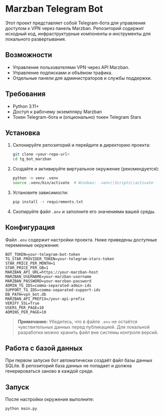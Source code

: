 # Marzban Telegram Bot

Этот проект представляет собой Telegram-бота для управления доступом к VPN через панель Marzban. Репозиторий содержит исходный код, инфраструктурные компоненты и инструменты для локального развертывания.

## Возможности

- Управление пользователями VPN через API Marzban.
- Управление подписками и объёмом трафика.
- Отдельные панели для администраторов и службы поддержки.

## Требования

- Python 3.11+
- Доступ к рабочему экземпляру Marzban
- Токен Telegram-бота и (опционально) токен Telegram Stars

## Установка

1. Склонируйте репозиторий и перейдите в директорию проекта:
   ```bash
   git clone <your-repo-url>
   cd tg_bot_marzban
   ```
2. Создайте и активируйте виртуальное окружение (рекомендуется):
   ```bash
   python -m venv .venv
   source .venv/bin/activate  # Windows: .venv\\Scripts\\activate
   ```
3. Установите зависимости:
   ```bash
   pip install -r requirements.txt
   ```
4. Скопируйте файл `.env` и заполните его значениями вашей среды.

## Конфигурация

Файл `.env` содержит настройки проекта. Ниже приведены доступные переменные окружения:

```env
BOT_TOKEN=your-telegram-bot-token
TG_STAR_PROVIDER_TOKEN=your-telegram-stars-token
STAR_PRICE_PER_MONTH=1
STAR_PRICE_PER_GB=1
MARZBAN_API_URL=https://your-marzban-host
MARZBAN_USERNAME=your-marzban-username
MARZBAN_PASSWORD=your-marzban-password
ADMIN_TG_IDS=comma-separated-admin-ids
SUPPORT_TG_IDS=comma-separated-support-ids
DB_PATH=vpn_bot.db
MARZBAN_API_PREFIX=/your-api-prefix
VERIFY_SSL=True
USERS_PER_PAGE=10
ADMINS_PER_PAGE=10
```

> **Примечание:** Убедитесь, что в файле `.env` не остаётся чувствительных данных перед публикацией. Для локальной разработки можно хранить файл вне системы контроля версий.

## Работа с базой данных

При первом запуске бот автоматически создаёт файл базы данных SQLite. В репозиторий база данных не попадает и должна генерироваться заново в каждой среде.

## Запуск

После настройки окружения выполните:

```bash
python main.py
```
